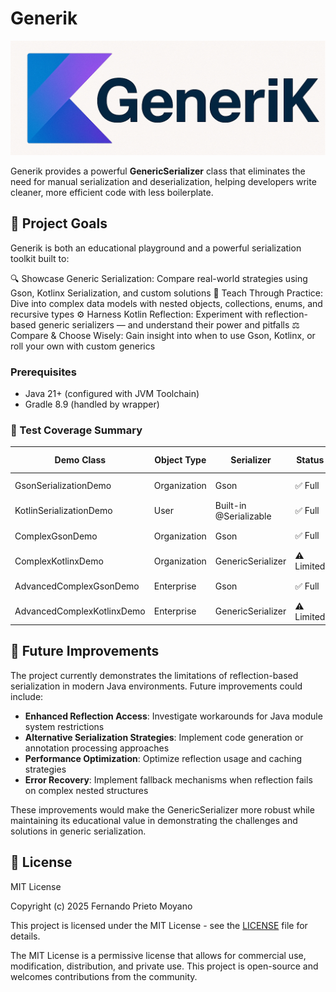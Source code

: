 # Generik

![Generik Banner](art/banner.jpg)

Generik provides a powerful **GenericSerializer** class that eliminates the need for manual serialization and deserialization, helping developers write cleaner, more efficient code with less boilerplate.

## 🎯 Project Goals

Generik is both an educational playground and a powerful serialization toolkit built to:

🔍 Showcase Generic Serialization: Compare real-world strategies using Gson, Kotlinx Serialization, and custom solutions
🧠 Teach Through Practice: Dive into complex data models with nested objects, collections, enums, and recursive types
⚙️ Harness Kotlin Reflection: Experiment with reflection-based generic serializers — and understand their power and pitfalls
⚖️ Compare & Choose Wisely: Gain insight into when to use Gson, Kotlinx, or roll your own with custom generics

### Prerequisites
- Java 21+ (configured with JVM Toolchain)
- Gradle 8.9 (handled by wrapper)

### 🧪 Test Coverage Summary

| Demo Class | Object Type | Serializer | Status | Test Coverage |
|------------|-------------|------------|---------|---------------|
| GsonSerializationDemo | Organization | Gson | ✅ Full | ✅ Complete |
| KotlinSerializationDemo | User | Built-in @Serializable | ✅ Full | ✅ Complete |
| ComplexGsonDemo | Organization | Gson | ✅ Full | ✅ Complete |
| ComplexKotlinxDemo | Organization | GenericSerializer | ⚠️ Limited | ✅ Error Handling |
| AdvancedComplexGsonDemo | Enterprise | Gson | ✅ Full | ✅ Complete |
| AdvancedComplexKotlinxDemo | Enterprise | GenericSerializer | ⚠️ Limited | ✅ Error Handling |

## 🚀 Future Improvements

The project currently demonstrates the limitations of reflection-based serialization in modern Java environments. Future improvements could include:

- **Enhanced Reflection Access**: Investigate workarounds for Java module system restrictions
- **Alternative Serialization Strategies**: Implement code generation or annotation processing approaches
- **Performance Optimization**: Optimize reflection usage and caching strategies
- **Error Recovery**: Implement fallback mechanisms when reflection fails on complex nested structures 

These improvements would make the GenericSerializer more robust while maintaining its educational value in demonstrating the challenges and solutions in generic serialization.

## 📄 License

MIT License

Copyright (c) 2025 Fernando Prieto Moyano

This project is licensed under the MIT License - see the [LICENSE](LICENSE) file for details.

The MIT License is a permissive license that allows for commercial use, modification, distribution, and private use. This project is open-source and welcomes contributions from the community.
